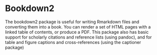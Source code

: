 # Bookdown2

The bookdown2 package is useful for writing Rmarkdown files and converting them into a book. You can render a set of HTML pages with a linked table of contents, or produce a PDF. This package also has basic support for scholarly citations and reference lists (using pandoc), and for table and figure captions and cross-references (using the captioner package)
